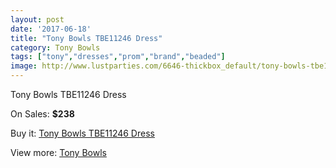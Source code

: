 ```yaml
---
layout: post
date: '2017-06-18'
title: "Tony Bowls TBE11246 Dress"
category: Tony Bowls
tags: ["tony","dresses","prom","brand","beaded"]
image: http://www.lustparties.com/6646-thickbox_default/tony-bowls-tbe11246-dress.jpg
---
```

Tony Bowls TBE11246 Dress

On Sales: **$238**
<a href="https://www.lustparties.com/en/tony-bowls/2283-tony-bowls-tbe11246-dress.html"><amp-img layout="responsive" width="600" height="600" src="//www.lustparties.com/6646-thickbox_default/tony-bowls-tbe11246-dress.jpg" alt="Tony Bowls TBE11246 Dress 0" /></a>
<a href="https://www.lustparties.com/en/tony-bowls/2283-tony-bowls-tbe11246-dress.html"><amp-img layout="responsive" width="600" height="600" src="//www.lustparties.com/6647-thickbox_default/tony-bowls-tbe11246-dress.jpg" alt="Tony Bowls TBE11246 Dress 1" /></a>

Buy it: [Tony Bowls TBE11246 Dress](https://www.lustparties.com/en/tony-bowls/2283-tony-bowls-tbe11246-dress.html "Tony Bowls TBE11246 Dress")

View more: [Tony Bowls](https://www.lustparties.com/en/5-tony-bowls "Tony Bowls")